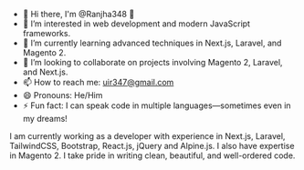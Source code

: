 - 👋 Hi there, I'm @Ranjha348 👋
- 👀 I’m interested in web development and modern JavaScript frameworks.
- 🌱 I’m currently learning advanced techniques in Next.js, Laravel, and Magento 2.
- 💞️ I’m looking to collaborate on projects involving Magento 2, Laravel, and Next.js.
- 📫 How to reach me: uir347@gmail.com
- 😄 Pronouns: He/Him
- ⚡ Fun fact: I can speak code in multiple languages—sometimes even in my dreams!

I am currently working as a developer with experience in Next.js, Laravel, TailwindCSS, Bootstrap, React.js, jQuery and Alpine.js. I also have expertise in Magento 2. I take pride in writing clean, beautiful, and well-ordered code.

